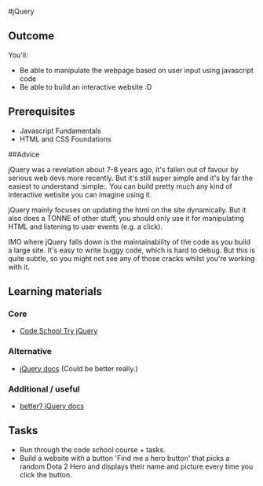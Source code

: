 #jQuery

## Outcome

You'll:

* Be able to manipulate the webpage based on user input using javascript code
* Be able to build an interactive website :D

## Prerequisites

* Javascript Fundamentals
* HTML and CSS Foundations

##Advice

jQuery was a revelation about 7-8 years ago, it's fallen out of favour by serious web devs more recently. But it's still super simple and it's by far the easiest to understand :simple:. You can build pretty much any kind of interactive website you can imagine using it.

jQuery mainly focuses on updating the html on the site dynamically. But it also does a TONNE of other stuff, you should only use it for manipulating HTML and listening to user events (e.g. a click).

IMO where jQuery falls down is the maintainabiilty of the code as you build a large site. It's easy to write buggy code, which is hard to debug. But this is quite subtle, so you might not see any of those cracks whilst you're working with it.

## Learning materials

### Core

* [Code School Try jQuery](https://www.codeschool.com/courses/try-jquery)

### Alternative

* [jQuery docs](https://api.jquery.com/) (Could be better really.)
### Additional / useful
* [better? jQuery docs](http://jqapi.com/)

## Tasks

* Run through the code school course + tasks.
* Build a website with a button 'Find me a hero button' that picks a random Dota 2 Hero and displays their name and picture every time you click the button.

